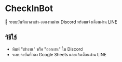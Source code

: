 # CheckInBot

📌 ระบบบันทึกเวลาเข้า-ออกงานผ่าน Discord พร้อมแจ้งเตือนผ่าน LINE

## วิธีใช้
- พิมพ์ "เข้างาน" หรือ "ออกงาน" ใน Discord
- ระบบจะบันทึกลง Google Sheets และแจ้งเตือนผ่าน LINE
